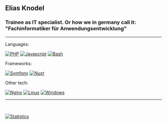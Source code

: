 ## Elias Knodel
### Trainee as IT specialist. Or how we in germany call it: "Fachinformatiker für Anwendungsentwicklung"

<hr>

Languages:

[![PHP](https://img.shields.io/static/v1?label=&message=PHP&color=272727&logo=php&logoColor=6366F1&style=for-the-badge)](https://www.php.net)
[![Javascript](https://img.shields.io/static/v1?label=&message=Javascript&color=272727&logo=javascript&logoColor=6366F1&style=for-the-badge)](https://developer.mozilla.org/de/docs/Web/JavaScript)
[![Bash](https://img.shields.io/static/v1?label=&message=Bash&color=272727&logo=gnu-bash&logoColor=6366F1&style=for-the-badge)](https://www.linux.org)

Frameworks:  

[![Symfony](https://img.shields.io/static/v1?label=&message=Symfony&color=272727&logo=symfony&logoColor=6366F1&style=for-the-badge)](https://www.linux.org)
[![Nuxt](https://img.shields.io/static/v1?label=&message=Nuxt&color=272727&logo=nuxt.js&logoColor=6366F1&style=for-the-badge)](https://www.linux.org)

Other tech:  

[![Nginx](https://img.shields.io/static/v1?label=&message=Nginx&color=272727&logo=Nginx&logoColor=6366F1&style=for-the-badge)](https://www.nginx.com/)
[![Linux](https://img.shields.io/static/v1?label=&message=Linux&color=272727&logo=linux&logoColor=6366F1&style=for-the-badge)](https://www.linux.org)
[![Windows](https://img.shields.io/static/v1?label=&message=Windows&color=272727&logo=windows&logoColor=6366F1&style=for-the-badge)](https://www.microsoft.com/de-de/windows)

<hr>
<br>

[![Statistics](https://github-readme-stats.vercel.app/api?username=elias-knodel&show_icons=true&locale=en&count_private=true&bg_color=131723&theme=dark&text_color=818CF8&title_color=6366F1&hide_border=true&icon_color=6366F1)](https://www.github.com/elias-knodel)
